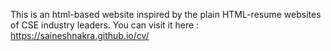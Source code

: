 This is an html-based website inspired by the plain HTML-resume websites of CSE industry leaders. You can visit it here :
https://saineshnakra.github.io/cv/


